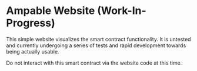 # Ampable Website (Work-In-Progress)

This simple website visualizes the smart contract functionality. It is untested and currently undergoing a series of tests and rapid development towards being actually usable. 

Do not interact with this smart contract via the website code at this time.